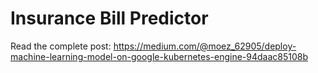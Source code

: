 # Insurance Bill Predictor

Read the complete post: https://medium.com/@moez_62905/deploy-machine-learning-model-on-google-kubernetes-engine-94daac85108b

